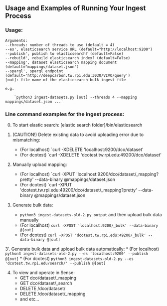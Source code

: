 ## Usage and Examples of Running Your Ingest Process

### Usage:
    Arguments:
    --threads: number of threads to use (default = 4)
    --es', elasticsearch service URL (default="http://localhost:9200")
    --publish', publish to elasticsearch? (default=False)
    --rebuild', rebuild elasticsearch index? (default=False)
    --mapping', dataset elasticsearch mapping document (default="mappings/dataset.json")
    --sparql', sparql endpoint (default='http://deepcarbon.tw.rpi.edu:3030/VIVO/query')
    [out]: file name of the elasticsearch bulk ingest file

    e.g.

        `python3 ingest-datasets.py [out] --threads 4 --mapping mappings/dataset.json ...`


### Line command examples for the ingest process:

0. To start elastic search: [elastic search folder]/bin/elasticsearch

1. (CAUTION!) Delete existing data to avoid uploading error due to mismatching:
      * (For localhost) `curl -XDELETE 'localhost:9200/dco/dataset'
      * (For dcotest)   `curl -XDELETE 'dcotest.tw.rpi.edu:49200/dco/dataset'

2. Manually upload mapping:
      * (For localhost) `curl -XPUT 'localhost:9200/dco/dataset/_mapping?pretty' --data-binary @mappings/dataset.json
      * (For dcotest)   `curl -XPUT 'dcotest.tw.rpi.edu:49200/dco/dataset/_mapping?pretty' --data-binary @mappings/dataset.json

3. Generate bulk data:
      * `python3 ingest-datasets-old-2.py output`
  and then upload bulk data manually
      * (For localhost) `curl -XPOST 'localhost:9200/_bulk' --data-binary @[out]`
      * (For dcotest)   `curl -XPOST 'dcotest.tw.rpi.edu:49200/_bulk' --data-binary @[out]`

3'. Generate bulk data and upload bulk data automatically:
      * (For localhost) `python3 ingest-datasets-old-2.py --es 'localhost:9200' --publish @[out]`
      * (For dcotest)   `python3 ingest-datasets-old-2.py --es 'dcotest.tw.rpi.edu/search/' --publish @[out]`

4. To view and operate in Sense:
      - GET dco/dataset/_mapping
      - GET dco/dataset/_search
      - DELETE /dco/dataset/
      - DELETE /dco/dataset/_mapping
      - and etc...